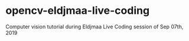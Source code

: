 # opencv-eldjmaa-live-coding
Computer vision tutorial during Eldjmaa Live Coding session of Sep 07th, 2019
